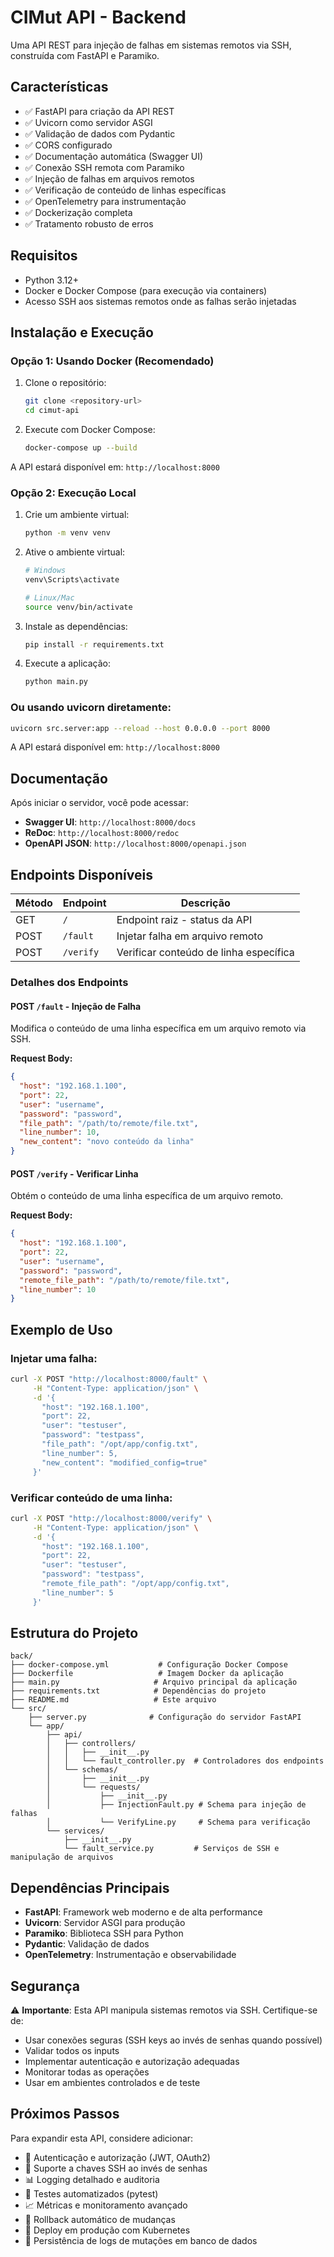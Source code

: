 # CIMut API - Backend

Uma API REST para injeção de falhas em sistemas remotos via SSH, construída com FastAPI e Paramiko.

## Características

- ✅ FastAPI para criação da API REST
- ✅ Uvicorn como servidor ASGI
- ✅ Validação de dados com Pydantic
- ✅ CORS configurado
- ✅ Documentação automática (Swagger UI)
- ✅ Conexão SSH remota com Paramiko
- ✅ Injeção de falhas em arquivos remotos
- ✅ Verificação de conteúdo de linhas específicas
- ✅ OpenTelemetry para instrumentação
- ✅ Dockerização completa
- ✅ Tratamento robusto de erros

## Requisitos

- Python 3.12+
- Docker e Docker Compose (para execução via containers)
- Acesso SSH aos sistemas remotos onde as falhas serão injetadas

## Instalação e Execução

### Opção 1: Usando Docker (Recomendado)

1. Clone o repositório:
   ```bash
   git clone <repository-url>
   cd cimut-api
   ```

2. Execute com Docker Compose:
   ```bash
   docker-compose up --build
   ```

A API estará disponível em: `http://localhost:8000`

### Opção 2: Execução Local

1. Crie um ambiente virtual:
   ```bash
   python -m venv venv
   ```

2. Ative o ambiente virtual:
   ```bash
   # Windows
   venv\Scripts\activate
   
   # Linux/Mac
   source venv/bin/activate
   ```

3. Instale as dependências:
   ```bash
   pip install -r requirements.txt
   ```

4. Execute a aplicação:
   ```bash
   python main.py
   ```

### Ou usando uvicorn diretamente:
```bash
uvicorn src.server:app --reload --host 0.0.0.0 --port 8000
```

A API estará disponível em: `http://localhost:8000`

## Documentação

Após iniciar o servidor, você pode acessar:

- **Swagger UI**: `http://localhost:8000/docs`
- **ReDoc**: `http://localhost:8000/redoc`
- **OpenAPI JSON**: `http://localhost:8000/openapi.json`

## Endpoints Disponíveis

| Método | Endpoint | Descrição |
|--------|----------|-----------|
| GET | `/` | Endpoint raiz - status da API |
| POST | `/fault` | Injetar falha em arquivo remoto |
| POST | `/verify` | Verificar conteúdo de linha específica |

### Detalhes dos Endpoints

#### POST `/fault` - Injeção de Falha
Modifica o conteúdo de uma linha específica em um arquivo remoto via SSH.

**Request Body:**
```json
{
  "host": "192.168.1.100",
  "port": 22,
  "user": "username",
  "password": "password",
  "file_path": "/path/to/remote/file.txt",
  "line_number": 10,
  "new_content": "novo conteúdo da linha"
}
```

#### POST `/verify` - Verificar Linha
Obtém o conteúdo de uma linha específica de um arquivo remoto.

**Request Body:**
```json
{
  "host": "192.168.1.100",
  "port": 22,
  "user": "username",
  "password": "password",
  "remote_file_path": "/path/to/remote/file.txt",
  "line_number": 10
}
```

## Exemplo de Uso

### Injetar uma falha:
```bash
curl -X POST "http://localhost:8000/fault" \
     -H "Content-Type: application/json" \
     -d '{
       "host": "192.168.1.100",
       "port": 22,
       "user": "testuser",
       "password": "testpass",
       "file_path": "/opt/app/config.txt",
       "line_number": 5,
       "new_content": "modified_config=true"
     }'
```

### Verificar conteúdo de uma linha:
```bash
curl -X POST "http://localhost:8000/verify" \
     -H "Content-Type: application/json" \
     -d '{
       "host": "192.168.1.100",
       "port": 22,
       "user": "testuser",
       "password": "testpass",
       "remote_file_path": "/opt/app/config.txt",
       "line_number": 5
     }'
```

## Estrutura do Projeto

```
back/
├── docker-compose.yml           # Configuração Docker Compose
├── Dockerfile                   # Imagem Docker da aplicação
├── main.py                     # Arquivo principal da aplicação
├── requirements.txt            # Dependências do projeto
├── README.md                   # Este arquivo
└── src/
    ├── server.py              # Configuração do servidor FastAPI
    └── app/
        ├── api/
        │   ├── controllers/
        │   │   ├── __init__.py
        │   │   └── fault_controller.py  # Controladores dos endpoints
        │   └── schemas/
        │       ├── __init__.py
        │       └── requests/
        │           ├── __init__.py
        │           ├── InjectionFault.py # Schema para injeção de falhas
        │           └── VerifyLine.py     # Schema para verificação
        └── services/
            ├── __init__.py
            └── fault_service.py         # Serviços de SSH e manipulação de arquivos
```

## Dependências Principais

- **FastAPI**: Framework web moderno e de alta performance
- **Uvicorn**: Servidor ASGI para produção
- **Paramiko**: Biblioteca SSH para Python
- **Pydantic**: Validação de dados
- **OpenTelemetry**: Instrumentação e observabilidade

## Segurança

⚠️ **Importante**: Esta API manipula sistemas remotos via SSH. Certifique-se de:

- Usar conexões seguras (SSH keys ao invés de senhas quando possível)
- Validar todos os inputs
- Implementar autenticação e autorização adequadas
- Monitorar todas as operações
- Usar em ambientes controlados e de teste

## Próximos Passos

Para expandir esta API, considere adicionar:

- 🔐 Autenticação e autorização (JWT, OAuth2)
- 🔑 Suporte a chaves SSH ao invés de senhas
- 📊 Logging detalhado e auditoria
- 🧪 Testes automatizados (pytest)
- 📈 Métricas e monitoramento avançado
- 🔄 Rollback automático de mudanças
- 🚀 Deploy em produção com Kubernetes
- 💾 Persistência de logs de mutações em banco de dados
